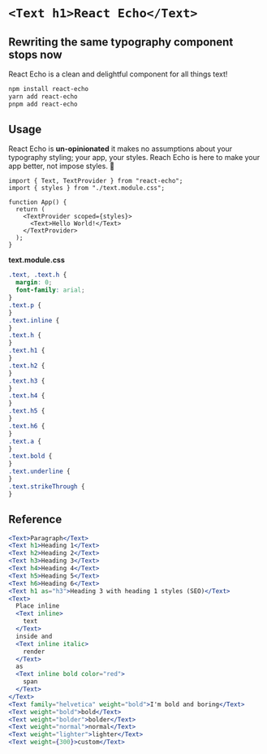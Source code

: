 # `<Text h1>React Echo</Text>`

## Rewriting the same typography component stops now

React Echo is a clean and delightful component for all things text!

```sh
npm install react-echo
yarn add react-echo
pnpm add react-echo
```

## Usage

React Echo is **un-opinionated** it makes no assumptions about your typography styling; your app, your styles. Reach Echo is here to make your app better, not impose styles. 💪

```tsx
import { Text, TextProvider } from "react-echo";
import { styles } from "./text.module.css";

function App() {
  return (
    <TextProvider scoped={styles}>
      <Text>Hello World!</Text>
    </TextProvider>
  );
}
```

**text.module.css**

```css
.text, .text.h {
  margin: 0;
  font-family: arial;
}
.text.p {
}
.text.inline {
}
.text.h {
}
.text.h1 {
}
.text.h2 {
}
.text.h3 {
}
.text.h4 {
}
.text.h5 {
}
.text.h6 {
}
.text.a {
}
.text.bold {
}
.text.underline {
}
.text.strikeThrough {
}
```

## Reference

```jsx
<Text>Paragraph</Text>
<Text h1>Heading 1</Text>
<Text h2>Heading 2</Text>
<Text h3>Heading 3</Text>
<Text h4>Heading 4</Text>
<Text h5>Heading 5</Text>
<Text h6>Heading 6</Text>
<Text h1 as="h3">Heading 3 with heading 1 styles (SEO)</Text>
<Text>
  Place inline
  <Text inline>
    text
  </Text>
  inside and
  <Text inline italic>
    render
  </Text>
  as
  <Text inline bold color="red">
    span
  </Text>
</Text>
<Text family="helvetica" weight="bold">I'm bold and boring</Text>
<Text weight="bold">bold</Text>
<Text weight="bolder">bolder</Text>
<Text weight="normal">normal</Text>
<Text weight="lighter">lighter</Text>
<Text weight={300}>custom</Text>
```
